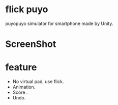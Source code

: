 # flick puyo
puyopuyo simulator for smartphone made by Unity.

# ScreenShot 


# feature 
+ No virtual pad, use flick.
+ Animation.
+ Score .
+ Undo.